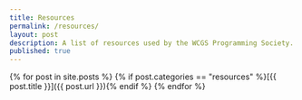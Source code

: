 ```yaml
---
title: Resources
permalink: /resources/
layout: post
description: A list of resources used by the WCGS Programming Society.
published: true
---
```


{% for post in site.posts %}
{% if post.categories == "resources" %}[{{ post.title }}]({{ post.url }}){% endif %}
{% endfor %}
